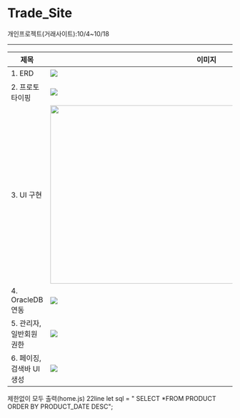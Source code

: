 # Trade_Site
개인프로젝트(거래사이트):10/4~10/18

---
|제목|이미지|설명|
|----|----------|--|
| 1. ERD |  <img src="https://user-images.githubusercontent.com/33335762/193827476-3a7fee2e-5530-4893-9891-18430edee05b.png"/> |ERD클라우드를 사용하여 만들었음_https://www.erdcloud.com/|
| 2. 프로토타이핑 |  <img src="https://user-images.githubusercontent.com/33335762/193828366-12d93cb2-1046-44f9-8074-90a73da727c0.png"/> |https://ovenapp.io/view/88pR3P91eguqbIJ2zaKkucn6ikZ6HM4h/|
| 3. UI 구현 |  <img src="https://user-images.githubusercontent.com/33335762/195088033-edc633e5-65b0-4a77-b203-305c3ad17f07.png" width="700" height="400"/> ||
| 4. OracleDB 연동 |  <img src="https://user-images.githubusercontent.com/33335762/195088805-217eb0b9-8441-4abd-b9c0-87d407b32332.png"/> ||
| 5. 관리자,일반회원 권한|  <img src="https://user-images.githubusercontent.com/33335762/195089462-d662529d-d067-4061-b0b8-c1623a54114b.png"/> |추가적으로 레이아웃에 대해 배웠다. https://couchcoding.tistory.com/310|
| 6. 페이징, 검색바 UI 생성|  <img src="https://user-images.githubusercontent.com/33335762/195989792-ef3844c6-13ba-4246-b2a1-57c71d9fbfb6.png"/> ||


제한없이 모두 출력(home.js) 22line
  let sql = "  SELECT *FROM PRODUCT ORDER BY PRODUCT_DATE DESC";
